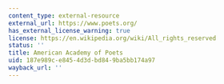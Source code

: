 ```yaml
---
content_type: external-resource
external_url: https://www.poets.org/
has_external_license_warning: true
license: https://en.wikipedia.org/wiki/All_rights_reserved
status: ''
title: American Academy of Poets
uid: 187e989c-e845-4d3d-bd84-9ba5bb174a97
wayback_url: ''
---
```

